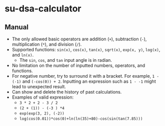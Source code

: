 # su-dsa-calculator

## Manual

- The only allowed basic operators are addition (`+`), subtraction (`-`), multiplication (`*`), and division (`/`).
- Supported functions: `sin(x)`, `cos(x)`, `tan(x)`, `sqrt(x)`, `exp(x, y)`, `log(x)`, and `ln(x)`.
    - The `sin`, `cos`, and `tan` input angle is in radian.
- No limitation on the number of inputted numbers, operators, and functions.
- For negative number, try to surround it with a bracket. For example, `1 - (-1)` and `(-cos(0)) + 2`. Inputting an expression such as `1 - -1` might lead to unexpected result.
- Can show and delete the history of past calculations.
- Examples of valid expression:
    - `3 * 2 + 2 - 3 / 2`
    - `(2 + (1)) - (-3 ) *4`
    - `exp(exp(3, 2), (-2))`
    - `log(cos(0.01))*cos(0)+ln(ln(35)+80)-cos(sin(tan(7.85)))`